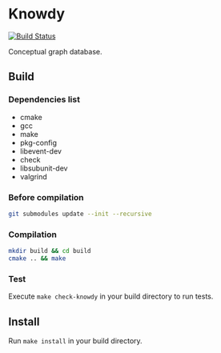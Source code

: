 # Knowdy

[![Build Status](https://travis-ci.org/globbie/knowdy.svg?branch=master)](https://travis-ci.org/globbie/knowdy)

Conceptual graph database.

## Build

### Dependencies list

* cmake
* gcc
* make
* pkg-config
* libevent-dev
* check
* libsubunit-dev
* valgrind

### Before compilation

```bash
git submodules update --init --recursive
```

### Compilation

```bash
mkdir build && cd build
cmake .. && make
```

### Test

Execute `make check-knowdy` in your build directory to run tests.

## Install

Run `make install` in your build directory.

